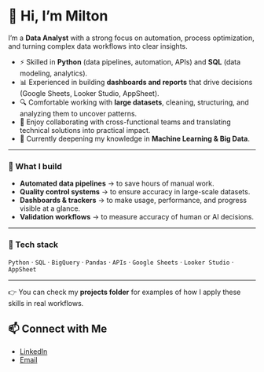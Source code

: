 # 👋 Hi, I’m Milton  

I’m a **Data Analyst** with a strong focus on automation, process optimization, and turning complex data workflows into clear insights.  

- ⚡ Skilled in **Python** (data pipelines, automation, APIs) and **SQL** (data modeling, analytics).  
- 📊 Experienced in building **dashboards and reports** that drive decisions (Google Sheets, Looker Studio, AppSheet).  
- 🔍 Comfortable working with **large datasets**, cleaning, structuring, and analyzing them to uncover patterns.  
- 🤝 Enjoy collaborating with cross-functional teams and translating technical solutions into practical impact.  
- 🌱 Currently deepening my knowledge in **Machine Learning & Big Data**.  

---

### 🔨 What I build
- **Automated data pipelines** → to save hours of manual work.  
- **Quality control systems** → to ensure accuracy in large-scale datasets.  
- **Dashboards & trackers** → to make usage, performance, and progress visible at a glance.  
- **Validation workflows** → to measure accuracy of human or AI decisions.  

---

### 🚀 Tech stack
`Python` · `SQL` · `BigQuery` · `Pandas` · `APIs` · `Google Sheets` · `Looker Studio` · `AppSheet`  

---

👉 You can check my **projects folder** for examples of how I apply these skills in real workflows.  

## 📫 Connect with Me
- [LinkedIn](https://linkedin.com/in/milton-del-aguila-3076a9139)  
- [Email](mailto:miltondele@gmail.com)  
